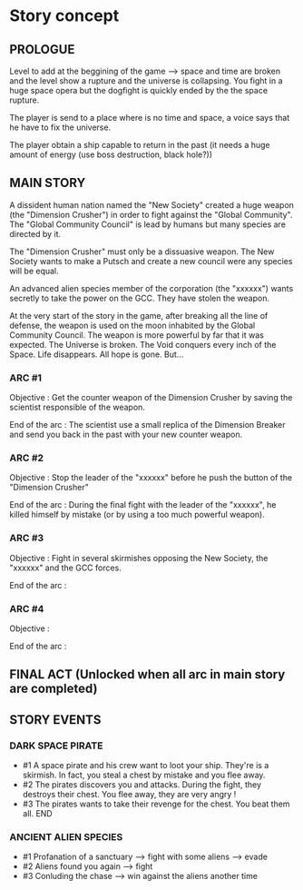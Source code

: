# Story concept

## PROLOGUE
Level to add at the beggining of the game --> space and time are broken and the level show a rupture and the universe is collapsing.
You fight in a huge space opera but the dogfight is quickly ended by the the space rupture.

The player is send to a place where is no time and space, a voice says that he have to fix the universe.

The player obtain a ship capable to return in the past (it needs a huge amount of energy (use boss destruction, black hole?))


## MAIN STORY
A dissident human nation named the "New Society" created a huge weapon (the "Dimension Crusher") in order to fight against the "Global Community".
 The "Global Community Council" is lead by humans but many species are directed by it.

The "Dimension Crusher" must only be a dissuasive weapon. The New Society wants to make a Putsch and create a new council were any species will be equal.

An advanced alien species member of the corporation (the "xxxxxx") wants secretly to take the power on the GCC. They have stolen the weapon.

At the very start of the story in the game, after breaking all the line of defense, the weapon is used on the moon inhabited by the Global Community Council.
The weapon is more powerful by far that it was expected. The Universe is broken. The Void conquers every inch of the Space. Life disappears.  All hope is gone.
But...


### ARC #1
Objective : Get the counter weapon of the Dimension Crusher by saving the scientist responsible of the weapon.


End of the arc : The scientist use a small replica of the Dimension Breaker and send you back in the past with your new counter weapon.
### ARC #2
Objective : Stop the leader of the "xxxxxx" before he push the button of the "Dimension Crusher"


End of the arc : During the final fight with the leader of the "xxxxxx", he killed himself by mistake (or by using a too much powerful weapon).
### ARC #3
Objective : Fight in several skirmishes opposing the New Society, the "xxxxxx" and the GCC forces.



End of the arc :
### ARC #4
Objective :

End of the arc :

## FINAL ACT (Unlocked when all arc in main story are completed)


## STORY EVENTS

### DARK SPACE PIRATE
* #1 A space pirate and his crew want to loot your ship. They're is a skirmish. In fact, you steal a chest by mistake and you flee away.
* #2 The pirates discovers you and attacks. During the fight, they destroys their chest. You flee away, they are very angry !
* #3 The pirates wants to take their revenge for the chest. You beat them all. END

### ANCIENT ALIEN SPECIES
* #1 Profanation of a sanctuary --> fight with some aliens --> evade
* #2 Aliens found you again --> fight
* #3 Conluding the chase --> win against the aliens another time
